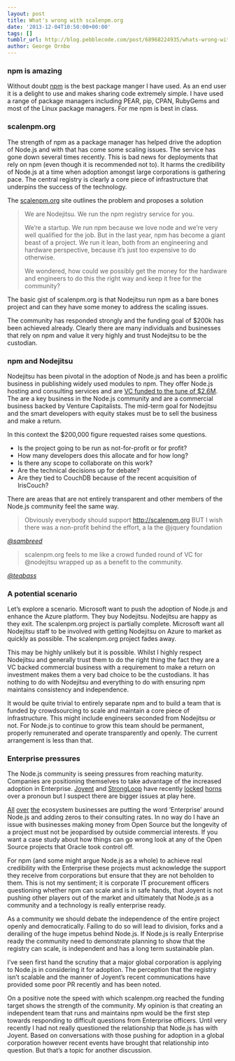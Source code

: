 ```yaml
---
layout: post
title: What's wrong with scalenpm.org
date: '2013-12-04T10:50:00+00:00'
tags: []
tumblr_url: http://blog.pebblecode.com/post/68968224935/whats-wrong-with-scalenpm-org
author: George Ornbo
---
```

<h3>npm is amazing</h3>

<p>Without doubt <a href="https://npmjs.org/">npm</a> is the best package manger I have used. As an end user it is a delight to use and makes sharing code extremely simple. I have used a range of package managers including PEAR, pip, CPAN, RubyGems and most of the Linux package managers. For me npm is best in class.</p>

<h3>scalenpm.org</h3>

<p>The strength of npm as a package manager has helped drive the adoption of Node.js and with that has come some scaling issues. The service has gone down several times recently. This is bad news for deployments that rely on npm (even though it is recommended not to). It harms the credibility of Node.js at a time when adoption amongst large corporations is gathering pace. The central registry is clearly a core piece of infrastructure that underpins the success of the technology.</p>

<p>The <a href="https://scalenpm.org/">scalenpm.org</a> site outlines the problem and proposes a solution</p>

<blockquote>
  <p>We are Nodejitsu. We run the npm registry service for you.</p>
  
  <p>We’re a startup. We run npm because we love node and we’re very well qualified for the job. But in the last year, npm has become a giant beast of a project. We run it lean, both from an engineering and hardware perspective, because it’s just too expensive to do otherwise.</p>
  
  <p>We wondered, how could we possibly get the money for the hardware and engineers to do this the right way and keep it free for the community?</p>
</blockquote>

<p>The basic gist of scalenpm.org is that Nodejitsu run npm as a bare bones project and can they have some money to address the scaling issues.</p>

<p>The community has responded strongly and the funding goal of $200k has been achieved already. Clearly there are many individuals and businesses that rely on npm and value it very highly and trust Nodejitsu to be the custodian.</p>

<h3>npm and Nodejitsu</h3>

<p>Nodejitsu has been pivotal in the adoption of Node.js and has been a prolific business in publishing widely used modules to npm. They offer Node.js hosting and consulting services and are <a href="http://www.crunchbase.com/company/nodejitsu">VC funded to the tune of $2.6M</a>. The are a key business in the Node.js community and are a commercial business backed by Venture Capitalists. The mid-term goal for Nodejitsu and the smart developers with equity stakes must be to sell the business and make a return.</p>

<p>In this context the $200,000 figure requested raises some questions.</p>

<ul><li>Is the project going to be run as not-for-profit or for profit?</li>
<li>How many developers does this allocate and for how long?</li>
<li>Is there any scope to collaborate on this work?</li>
<li>Are the technical decisions up for debate?</li>
<li>Are they tied to CouchDB because of the recent acquisition of IrisCouch?</li>
</ul><p>There are areas that are not entirely transparent and other members of the Node.js community feel the same way.</p>

<blockquote>
  <p>Obviously everybody should support <a href="http://scalenpm.org">http://scalenpm.org</a>  BUT I wish there was a non-profit behind the effort, a la the @jquery foundation</p>
</blockquote>

<p><cite><a href="https://twitter.com/sambreed/status/405788913664421888">@sambreed</a></cite></p>

<blockquote>
  <p>scalenpm.org  feels to me like a crowd funded round of VC for @nodejitsu wrapped up as a benefit to the community.</p>
</blockquote>

<p><cite><a href="https://twitter.com/teabass/status/405467400344068097">@teabass</a></cite></p>

<h3>A potential scenario</h3>

<p>Let&rsquo;s explore a scenario. Microsoft want to push the adoption of Node.js and enhance the Azure platform. They buy Nodejitsu. Nodejitsu are happy as they exit. The scalenpm.org project is partially complete. Microsoft want all Nodejitsu staff to be involved with getting Nodejitsu on Azure to market as quickly as possible. The scalenpm.org project fades away.</p>

<p>This may be highly unlikely but it is possible. Whilst I highly respect Nodejitsu and generally trust them to do the right thing the fact they are a VC backed commercial business with a requirement to make a return on investment makes them a very bad choice to be the custodians. It has nothing to do with Nodejitsu and everything to do with ensuring npm maintains consistency and independence.</p>

<p>It would be quite trivial to entirely separate npm and to build a team that is funded by crowdsourcing to scale and maintain a core piece of infrastructure. This might include engineers seconded from Nodejitsu or not. For Node.js to continue to grow this team should be permanent, properly remunerated and operate transparently and openly. The current arrangement is less than that.</p>

<h3>Enterprise pressures</h3>

<p>The Node.js community is seeing pressures from reaching maturity. Companies are positioning themselves to take advantage of the increased adoption in Enterprise. <a href="http://www.joyent.com/">Joyent</a> and <a href="http://strongloop.com/">StrongLoop</a> have recently <a href="http://www.joyent.com/blog/the-power-of-a-pronoun">locked</a> <a href="http://strongloop.com/strongblog/collaboration-not-derision-in-the-node-community/">horns</a> over a pronoun but I suspect there are bigger issues at play here.</p>

<p><a href="http://www.joyent.com/blog/production-node-js-core-support-for-all">All</a> <a href="https://www.nodejitsu.com/enterprise/npm/">over</a> <a href="http://strongloop.com/strongblog/announcing-strongloop-node-1-0-ga-an-enterprise-ready-node-js-distribution/">the</a> ecosystem businesses are putting the word &lsquo;Enterprise&rsquo; around Node.js and adding zeros to their consulting rates. In no way do I have an issue with businesses making money from Open Source but the longevity of a project must not be jeopardised by outside commercial interests. If you want a case study about how things can go wrong look at any of the Open Source projects that Oracle took control off.</p>

<p>For npm (and some might argue Node.js as a whole) to achieve real credibility with the Enterprise these projects must acknowledge the support they receive from corporations but ensure that they are not beholden to them. This is not my sentiment; it is corporate IT procurement officers questioning whether npm can scale and is in safe hands, that Joyent is not pushing other players out of the market and ultimately that Node.js as a community and a technology is really enterprise ready.</p>

<p>As a community we should debate the independence of the entire project openly and democratically.  Failing to do so will lead to division, forks and a derailing of the huge impetus behind Node.js. If Node.js is really Enterprise ready the community need to demonstrate planning to show that the registry can scale, is independent and has a long term sustainable plan.</p>

<p>I&rsquo;ve seen first hand the scrutiny that a major global corporation is applying to Node.js in considering it for adoption. The perception that the registry isn&rsquo;t scalable and the manner of Joyent&rsquo;s recent communications have provided some poor PR recently and has been noted.</p>

<p>On a positive note the speed with which scalenpm.org reached the funding target shows the strength of the community. My opinion is that creating an independent team that runs and maintains npm would be the first step towards responding to difficult questions from Enterprise officers. Until very recently I had not really questioned the relationship that Node.js has with Joyent. Based on conversations with those pushing for adoption in a global corporation however recent events have brought that relationship into question. But that&rsquo;s a topic for another discussion.</p>

